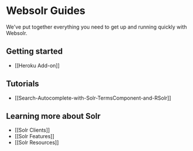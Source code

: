 # Websolr Guides

We've put together everything you need to get up and running quickly with Websolr.

## Getting started

- [[Heroku Add-on]]

## Tutorials

- [[Search-Autocomplete-with-Solr-TermsComponent-and-RSolr]]

## Learning more about Solr

- [[Solr Clients]]
- [[Solr Features]]
- [[Solr Resources]]
